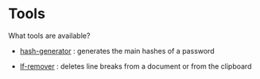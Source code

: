 # Tools

What tools are available?

- [hash-generator](hash-generator/) : generates the main hashes of a password

- [lf-remover](lf-remover/) : deletes line breaks from a document or from the clipboard
